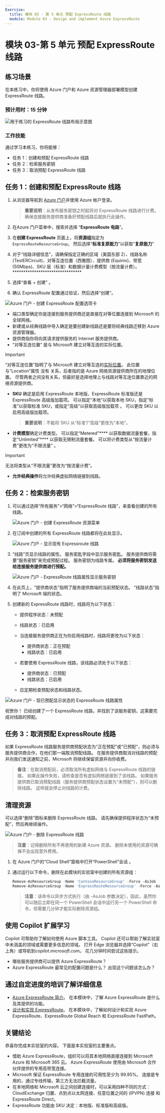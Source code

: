 ```yaml
---
Exercise:
  title: 模块 03 - 第 5 单元 预配 ExpressRoute 线路
  module: Module 03 - Design and implement Azure ExpressRoute
---
```

# 模块 03-第 5 单元 预配 ExpressRoute 线路

## 练习场景

在本练习中，你将使用 Azure 门户和 Azure 资源管理器部署模型创建 ExpressRoute 线路。

### 预计用时：15 分钟

![用于练习的 ExpressRoute 线路布局示意图](../media/5-exercise-provision-expressroute-circuit.png)

### 工作技能

通过学习本练习，你将能够：

+ 任务 1：创建和预配 ExpressRoute 线路
+ 任务 2：检索服务密钥
+ 任务 3：取消预配 ExpressRoute 线路


## 任务 1：创建和预配 ExpressRoute 线路

1. 从浏览器导航到 [Azure 门户](https://portal.azure.com/)并使用 Azure 帐户登录。

   >**重要说明**：从发布服务密钥之时起将对 ExpressRoute 线路进行计费。 确保连接服务提供商准备好预配线路后就执行此操作。

1. 在Azure 门户菜单中，搜索并选择 “**ExpressRoute 电路**”。

1. 在**创建 ExpressRoute** 页面上，将**资源组**指定为 `ExpressRouteResourceGroup`。 然后选择“**标准复原能力**”以获取“**复原能力**”

1. 对于“线路详细信息”，请确保指定正确的区域（美国东部 2）、线路名称 (TestERCircuit)、对等互连位置（西雅图）、提供商 (Equinix)、带宽 (50Mbps)、SKU 层（标准）和数据计量计费模型（按流量计费）。********************************

1. 选择“查看 + 创建”  。

1. 确认 ExpressRoute 配置通过验证，然后选择“创建”。

![Azure 门户 - 创建 ExpressRoute 配置选项卡](../media/expressroute-create-configuration2.png)

+ 端口类型确定你是连接到服务提供商还是直接在对等位置连接到 Microsoft 的全球网络。
+ 新建或从经典线路中导入确定是要创建新线路还是要将经典线路迁移到 Azure 资源管理器。
+ 提供商指你将向其请求提供服务的 Internet 服务提供商。
+ “对等互连位置”  是与 Microsoft 建立对等互连的实际位置。

> [!Important]
>
> “对等互连位置”指明了与 Microsoft 建立对等互连的[实际位置](https://docs.microsoft.com/en-us/azure/expressroute/expressroute-locations)。 此位置与“Location”属性 没有 关系，后者指的是 Azure 网络资源提供商所在的地理位置。 尽管两者之间没有关系，但最好是选择地理上与线路对等互连位置靠近的网络资源提供商。

+ **SKU** 确定是启用 ExpressRoute 本地版、ExpressRoute 标准版还是 ExpressRoute 高级版加载项。 可以指定“本地”以获取本地 SKU，指定“标准”以获取标准 SKU，或指定“高级”以获取高级版加载项  。 可以更改 SKU 以启用高级版加载项。

   >**重要说明**：不能将 SKU 从“标准”/“高级”更改为“本地”。

+ **计费模型**确定计费类型。 可以指定“Metered”**** 以获取数据流量套餐，指定“Unlimited”**** 以获取无限制流量套餐。 可以将计费类型从“按流量计费”更改为“不限流量” 。

> [!Important]
>
> 无法将类型从“不限流量”更改为“按流量计费”。

+ **允许经典操作**将允许经典虚拟网络链接到线路。

## 任务 2：检索服务密钥

1. 可以通过选择“所有服务”&gt;“网络”&gt;“ExpressRoute 线路”，来查看创建的所有线路。

   ![Azure 门户 - 创建 ExpressRoute 资源菜单](../media/expressroute-circuit-menu.png)

1. 在订阅中创建的所有 ExpressRoute 线路都将在此处显示。

   ![Azure 门户 - 显示现有 Expressroute 线路](../media/expressroute-circuit-list.png)

1. “线路”页显示线路的属性。 服务密匙字段中显示服务密匙。 服务提供商将需要“服务密钥”来完成预配过程。 服务密钥为线路专属。 **必须将服务密钥发送给连接服务提供商进行预配。**

   ![Azure 门户 - ExpressRoute 线路属性显示服务密钥](../media/expressroute-circuit-overview.png)

1. 在此页上，“提供商状态”指明了服务提供商端的当前预配状态。 “线路状态”指明了 Microsoft 端的状态。

1. 创建新的 ExpressRoute 线路时，线路将为以下状态：

   + 提供程序状态：未预配
   + 线路状态：已启用

   + 当连接服务提供商正在为你启用线路时，线路将更改为以下状态：
     + 提供商状态：正在预配
     + 线路状态：已启用
   + 若要使用 ExpressRoute 线路，该线路必须处于以下状态：
     + 提供商状态：已预配
     + 线路状态：已启用
   + 应定期检查预配状态和线路状态。

![Azure 门户 - 现已预配显示状态的 ExpressRoute 线路属性](../media/provisioned.png)

祝贺你！ 已经创建了一个 ExpressRoute 线路，并找到了该服务密钥，这需要完成对线路的预配。

## 任务 3：取消预配 ExpressRoute 线路

如果 ExpressRoute 线路服务提供商预配状态为“正在预配”或“已预配”，则必须与服务提供商合作，在他们那一端取消预配线路。 在服务提供商取消对线路的预配并向我们发送通知之前，Microsoft 将继续保留资源并向你收费。

   >**备注**：在取消预配前，必须取消所有虚拟网络与 ExpressRoute 线路的链接。 如果此操作失败，请检查是否有虚拟网络链接到了该线路。 如果服务提供商已取消预配线路（服务提供商预配状态设置为“未预配”），则可以删除线路。 这样就会停止对线路的计费。

## 清理资源

可以选择“删除”图标来删除 ExpressRoute 线路。 请先确保提供程序状态为“未预配”，然后再继续操作。

![Azure 门户 - 删除 ExpressRoute 线路](../media/expressroute-circuit-delete.png)

   >**注意**：记得删除所有不再使用的新建 Azure 资源。 删除未使用的资源可确保不会出现意外费用。

1. 在 Azure 门户的“Cloud Shell”窗格中打开“PowerShell”会话 。

1. 通过运行以下命令，删除在此模块的实验室中创建的所有资源组：

   ```powershell
   Remove-AzResourceGroup -Name 'ContosoResourceGroup' -Force -AsJob
   Remove-AzResourceGroup -Name 'ExpressRouteResourceGroup' -Force -AsJob
   ```

   >**注意**：该命令以异步方式执行（由 -AsJob 参数决定），因此，虽然你可以随后立即在同一个 PowerShell 会话中运行另一个 PowerShell 命令，但需要几分钟才能实际删除资源组。

## 使用 Copilot 扩展学习

Copilot 可帮助你了解如何使用 Azure 脚本工具。 Copilot 还可以帮助了解实验室中未涵盖的领域或需要更多信息的领域。 打开 Edge 浏览器并选择“Copilot”（右上角）或导航到*copilot.microsoft.com*。 花几分钟时间尝试这些提示。
+ 哪些服务提供商可以提供 Azure ExpressRoute？
+ Azure ExpressRoute 最常见的配置问题是什么？ 出现这个问题该怎么办？

## 通过自定进度的培训了解详细信息

+ [Azure ExpressRoute 简介](https://learn.microsoft.com/training/modules/intro-to-azure-expressroute/)。 在本模块中，了解 Azure ExpressRoute 是什么及其提供的功能。
+ [设计和实现 ExpressRoute](https://learn.microsoft.com/training/modules/design-implement-azure-expressroute/)。 在本模块中，了解如何设计和实现 Azure ExpressRoute、ExpressRoute Global Reach 和 ExpressRoute FastPath。

## 关键结论

恭喜你完成本实验室的内容。 下面是本实验室的主要重点。 
+ 借助 Azure ExpressRoute，组织可以将其本地网络直接连接到 Microsoft Azure 和 Microsoft 365 云。 Azure ExpressRoute 使用由 Microsoft 合作伙伴提供的专用高带宽连接。
+ Microsoft 保证 ExpressRoute 专用连接的可用性至少为 99.95%。 连接是专用的，通过专线传输，第三方无法拦截流量。
+ 在本地网络和 Microsoft 云之间创建连接时，可以采用四种不同的方式：CloudExchange 归置、点到点以太网连接、任意位置之间的 (IPVPN) 连接 和 ExpressRoute Direct。
+ ExpressRoute 功能由 SKU 决定：本地版、标准版和高级版。 


